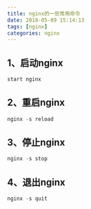 ```yaml
---
title: nginx的一些常用命令
date: 2018-05-09 15:14:13
tags: [nginx]
categories: nginx
---
```


## 1、启动nginx
```javascript
start nginx
```


## 2、重启nginx
```javascript
nginx -s reload
```


## 3、停止nginx
```javascript
nginx -s stop
```


## 4、退出nginx
```javascript
nginx -s quit
```